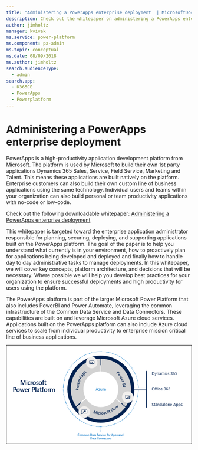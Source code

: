 ```yaml
---
title: "Administering a PowerApps enterprise deployment  | MicrosoftDocs"
description: Check out the whitepaper on administering a PowerApps enterprise deployment.
author: jimholtz
manager: kvivek
ms.service: power-platform
ms.component: pa-admin
ms.topic: conceptual
ms.date: 08/09/2018
ms.author: jimholtz
search.audienceType: 
  - admin
search.app: 
  - D365CE
  - PowerApps
  - Powerplatform
---
```

# Administering a PowerApps enterprise deployment

PowerApps is a high-productivity application development platform from Microsoft.  The platform is used by Microsoft to build their own 1st party applications Dynamics 365 Sales, Service, Field Service, Marketing and Talent.  This means these applications are built natively on the platform.   Enterprise customers can also build their own custom line of business applications using the same technology.  Individual users and teams within your organization can also build personal or team productivity applications with no-code or low-code. 

Check out the following downloadable whitepaper: [Administering a PowerApps enterprise deployment](https://aka.ms/powerappsadminwhitepaper)

This whitepaper is targeted toward the enterprise application administrator responsible for planning, securing, deploying, and supporting applications built on the PowerApps platform.  The goal of the paper is to help you understand what currently is in your environment, how to proactively plan for applications being developed and deployed and finally how to handle day to day administrative tasks to manage deployments.
In this whitepaper, we will cover key concepts, platform architecture, and decisions that will be necessary.  Where possible we will help you develop best practices for your organization to ensure successful deployments and high productivity for users using the platform.

The PowerApps platform is part of the larger Microsoft Power Platform that also includes PowerBI and Power Automate, leveraging the common infrastructure of the Common Data Service and Data Connectors. These capabilities are built on and leverage Microsoft Azure cloud services.  Applications built on the PowerApps platform can also include Azure cloud services to scale from individual productivity to enterprise mission critical line of business applications.

![Microsoft Power Platform](media/ms-power-platform.png "Microsoft Power Platform")
